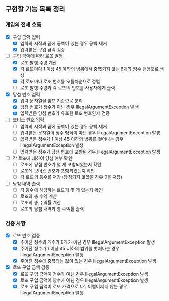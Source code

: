 ## 구현할 기능 목록 정리

### 게임의 전체 흐름

- [x] 구입 금액 입력
  - [x] 입력의 시작과 끝에 공백이 있는 경우 공백 제거
  - [x] 입력받은 구입 금액 검증
- [ ] 구입 금액에 따라 로또 발행
  - [x] 로또 발행 수량 계산
  - [x] 각 로또마다 1 이상 45 이하의 범위에서 중복되지 않는 6개의 정수 랜덤으로 생성
  - [x] 각 로또마다 로또 번호를 오름차순으로 정렬
  - [ ] 로또 발행 수량과 각 로또의 번호를 사용자에게 출력
- [x] 당첨 번호 입력
  - [x] 입력 문자열을 쉼표 기준으로 분리
  - [x] 당첨 번호가 정수가 아닌 경우 IllegalArgumentException 발생
  - [x] 입력받은 당첨 번호가 유효한 로또 번호인지 검증
- [ ] 보너스 번호 입력
  - [ ] 입력의 시작과 끝에 공백이 있는 경우 공백 제거
  - [ ] 입력받은 문자열이 정수 형식이 아닌 경우 IllegalArgumentException 발생
  - [ ] 입력받은 정수가 1 이상 45 이하의 범위를 벗어나는 경우 IllegalArgumentException 발생
  - [ ] 입력받은 정수가 당첨 번호에 포함된 경우 IllegalArgumentException 발생
- [ ] 각 로또에 대하여 당첨 여부 확인
  - [ ] 로또에 당첨 번호가 몇 개 포함되었는지 확인
  - [ ] 로또에 보너스 번호가 포함되었는지 확인
  - [ ] 각 로또의 등수를 저장 (당첨되지 않았을 경우 0을 저장)
- [ ] 당첨 내역 출력
  - [ ] 각 등수에 해당하는 로또가 몇 개 있는지 확인
  - [ ] 로또의 총 수익 계산
  - [ ] 로또의 총 수익률 계산
  - [ ] 로또의 당첨 내역과 총 수익률 출력

### 검증 사항

- [x] 로또 번호 검증
  - [x] 주어진 정수의 개수가 6개가 아닌 경우 IllegalArgumentException 발생
  - [x] 주어진 정수가 1 이상 45 이하의 범위를 벗어나는 경우 IllegalArgumentException 발생
  - [x] 주어진 정수에 중복되는 값이 있는 경우 IllegalArgumentException 발생
- [x] 로또 구입 금액 검증
  - [x] 로또 구입 금액이 정수가 아닌 경우 IllegalArgumentException 발생
  - [x] 로또 구입 금액이 양수가 아닌 경우 IllegalArgumentException 발생
  - [x] 로또 구입 금액이 로또 가격으로 나누어떨어지지 않는 경우 IllegalArgumentException 발생
